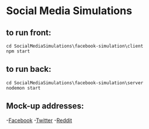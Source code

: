 # Social Media Simulations

## to run front:
```
cd SocialMediaSimulations\facebook-simulation\client
npm start
```
## to run back:
```
cd SocialMediaSimulations\facebook-simulation\server
nodemon start
```


## Mock-up addresses:
-[Facebook](https://project-simulations.onrender.com/facebook)
-[Twitter](https://project-simulations.onrender.com/twitter)
-[Reddit](https://project-simulations.onrender.com/reddit)



